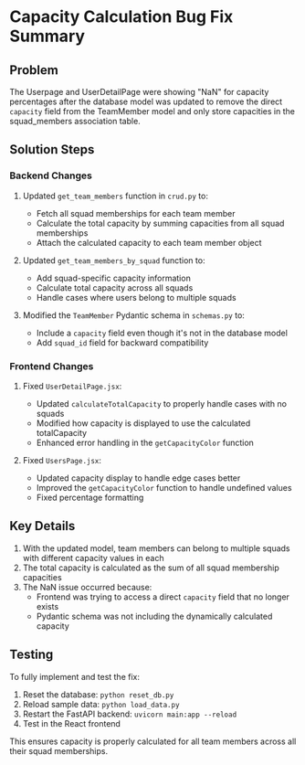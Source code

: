 # Capacity Calculation Bug Fix Summary

## Problem
The Userpage and UserDetailPage were showing "NaN" for capacity percentages after the database model was updated to remove the direct `capacity` field from the TeamMember model and only store capacities in the squad_members association table.

## Solution Steps

### Backend Changes

1. Updated `get_team_members` function in `crud.py` to:
   - Fetch all squad memberships for each team member
   - Calculate the total capacity by summing capacities from all squad memberships
   - Attach the calculated capacity to each team member object

2. Updated `get_team_members_by_squad` function to:
   - Add squad-specific capacity information
   - Calculate total capacity across all squads
   - Handle cases where users belong to multiple squads

3. Modified the `TeamMember` Pydantic schema in `schemas.py` to:
   - Include a `capacity` field even though it's not in the database model
   - Add `squad_id` field for backward compatibility

### Frontend Changes

1. Fixed `UserDetailPage.jsx`:
   - Updated `calculateTotalCapacity` to properly handle cases with no squads
   - Modified how capacity is displayed to use the calculated totalCapacity
   - Enhanced error handling in the `getCapacityColor` function

2. Fixed `UsersPage.jsx`:
   - Updated capacity display to handle edge cases better
   - Improved the `getCapacityColor` function to handle undefined values
   - Fixed percentage formatting

## Key Details

1. With the updated model, team members can belong to multiple squads with different capacity values in each
2. The total capacity is calculated as the sum of all squad membership capacities
3. The NaN issue occurred because:
   - Frontend was trying to access a direct `capacity` field that no longer exists
   - Pydantic schema was not including the dynamically calculated capacity

## Testing

To fully implement and test the fix:

1. Reset the database: `python reset_db.py`
2. Reload sample data: `python load_data.py`
3. Restart the FastAPI backend: `uvicorn main:app --reload`
4. Test in the React frontend

This ensures capacity is properly calculated for all team members across all their squad memberships.

